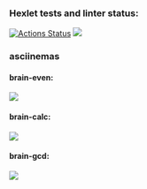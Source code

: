 ### Hexlet tests and linter status:
[![Actions Status](https://github.com/dm-g8/fullstack-javascript-project-44/workflows/hexlet-check/badge.svg)](https://github.com/dm-g8/fullstack-javascript-project-44/actions)
<a href="https://codeclimate.com/github/dm-g8/fullstack-javascript-project-44/maintainability"><img src="https://api.codeclimate.com/v1/badges/849ec49e09388b7ea983/maintainability" /></a>
### asciinemas
#### brain-even:
<a href="https://asciinema.org/a/576748" target="_blank"><img src="https://asciinema.org/a/576748.svg" /></a>
#### brain-calc:
<a href="https://asciinema.org/a/576753" target="_blank"><img src="https://asciinema.org/a/576753.svg" /></a>
#### brain-gcd:
<a href="https://asciinema.org/a/578169" target="_blank"><img src="https://asciinema.org/a/578169.svg" /></a>